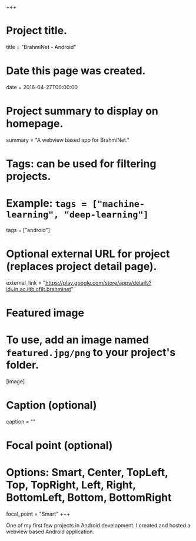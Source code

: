 +++
# Project title.
title = "BrahmiNet - Android"

# Date this page was created.
date = 2016-04-27T00:00:00

# Project summary to display on homepage.
summary = "A webview based app for BrahmiNet."

# Tags: can be used for filtering projects.
# Example: `tags = ["machine-learning", "deep-learning"]`
tags = ["android"]

# Optional external URL for project (replaces project detail page).
external_link = "https://play.google.com/store/apps/details?id=in.ac.iitb.cfilt.brahminet"

# Featured image
# To use, add an image named `featured.jpg/png` to your project's folder. 
[image]
  # Caption (optional)
  caption = ""
  
  # Focal point (optional)
  # Options: Smart, Center, TopLeft, Top, TopRight, Left, Right, BottomLeft, Bottom, BottomRight
  focal_point = "Smart"
+++

One of my first few projects in Android development. I created and hosted a webview based Android application. 
